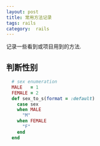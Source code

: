 ```yaml
---
layout: post
title: 常用方法记录
tags: rails
category:  rails
---
```


记录一些看到或项目用到的方法.

## 判断性别

```ruby
  # sex enumeration
  MALE   = 1
  FEMALE = 2
  def sex_to_s(format = :default)
    case sex
    when MALE
      "M"
    when FEMALE
      "F"
    end
  end
```
